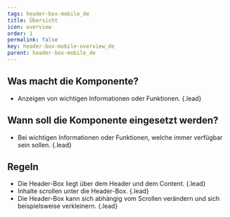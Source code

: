 ```yaml
---
tags: header-box-mobile_de
title: Übersicht
icon: overview
order: 1
permalink: false  
key: header-box-mobile-overview_de
parent: header-box-mobile_de
---
```


## Was macht die Komponente?
* Anzeigen von wichtigen Informationen oder Funktionen. {.lead}

## Wann soll die Komponente eingesetzt werden?
* Bei wichtigen Informationen oder Funktionen, welche immer verfügbar sein sollen. {.lead}

## Regeln
* Die Header-Box liegt über dem Header und dem Content. {.lead}
* Inhalte scrollen unter die Header-Box. {.lead}
* Die Header-Box kann sich abhängig vom Scrollen verändern und sich beispielsweise verkleinern. {.lead}
